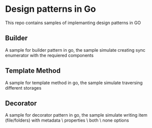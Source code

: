 # Design patterns in Go
This repo contains samples of implemanting design patterns in GO

## Builder
A sample for builder pattern in go, the sample simulate creating sync enumerator with the requiered components

## Template Method
A sample for template method in go, the sample simulate traversing different storages

## Decorator
A sample for decorator pattern in go, the sample simulate writing item (file/folders) with metadata \ properties \ both \ none options

